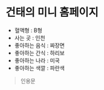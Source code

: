 # 건태의 미니 홈페이지

- 혈액형 : B형
- 사는 곳 : 인천
- 좋아하는 음식 : 짜장면
- 좋아하는 간식 : 하리보
- 좋아하는 나라 : 미국
- 좋아하는 색깔 : 파란색

> 인용문
